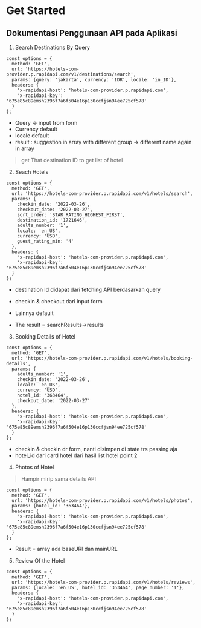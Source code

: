 # Get Started

## Dokumentasi Penggunaan API pada Aplikasi 

1. Search Destinations By Query

```
const options = {
  method: 'GET',
  url: 'https://hotels-com-provider.p.rapidapi.com/v1/destinations/search',
  params: {query: 'jakarta', currency: 'IDR', locale: 'in_ID'},
  headers: {
    'x-rapidapi-host': 'hotels-com-provider.p.rapidapi.com',
    'x-rapidapi-key': '675e85c89emsh2396f7a6f504e16p130ccfjsn94ee725cf578'
  }
};

```

- Query -> input from form
- Currency default
- locale default
- result : suggestion in array with different group -> different name again in array

>get That destination ID to get list of hotel

2. Seach Hotels
```
const options = {
  method: 'GET',
  url: 'https://hotels-com-provider.p.rapidapi.com/v1/hotels/search',
  params: {
    checkin_date: '2022-03-26',
    checkout_date: '2022-03-27',
    sort_order: 'STAR_RATING_HIGHEST_FIRST',
    destination_id: '1721646',
    adults_number: '1',
    locale: 'en_US',
    currency: 'USD',
    guest_rating_min: '4'
  },
  headers: {
    'x-rapidapi-host': 'hotels-com-provider.p.rapidapi.com',
    'x-rapidapi-key': '675e85c89emsh2396f7a6f504e16p130ccfjsn94ee725cf578'
  }
};

```

- destination Id didapat dari fetching API berdasarkan query
- checkin & checkout dari input form
- Lainnya default

- The result = searchResults->results

3. Booking Details of Hotel
```
const options = {
  method: 'GET',
  url: 'https://hotels-com-provider.p.rapidapi.com/v1/hotels/booking-details',
  params: {
    adults_number: '1',
    checkin_date: '2022-03-26',
    locale: 'en_US',
    currency: 'USD',
    hotel_id: '363464',
    checkout_date: '2022-03-27'
  },
  headers: {
    'x-rapidapi-host': 'hotels-com-provider.p.rapidapi.com',
    'x-rapidapi-key': '675e85c89emsh2396f7a6f504e16p130ccfjsn94ee725cf578'
  }
};
```

- checkin & checkin dr form, nanti disimpen di state trs passing aja
- hotel_id dari card hotel dari hasil list hotel point 2

4. Photos of Hotel
> Hampir mirip sama details API

```
const options = {
  method: 'GET',
  url: 'https://hotels-com-provider.p.rapidapi.com/v1/hotels/photos',
  params: {hotel_id: '363464'},
  headers: {
    'x-rapidapi-host': 'hotels-com-provider.p.rapidapi.com',
    'x-rapidapi-key': '675e85c89emsh2396f7a6f504e16p130ccfjsn94ee725cf578'
  }
};

```

- Result = array ada baseURl dan mainURL

5. Review Of the Hotel
```
const options = {
  method: 'GET',
  url: 'https://hotels-com-provider.p.rapidapi.com/v1/hotels/reviews',
  params: {locale: 'en_US', hotel_id: '363464', page_number: '1'},
  headers: {
    'x-rapidapi-host': 'hotels-com-provider.p.rapidapi.com',
    'x-rapidapi-key': '675e85c89emsh2396f7a6f504e16p130ccfjsn94ee725cf578'
  }
};
```
